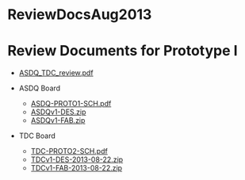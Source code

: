 # ReviewDocsAug2013
# Review Documents for Prototype I

 * [ASDQ_TDC_review.pdf](http://ohm.bu.edu/~hazen/G-2/ASDQ/V1_Build/ASDQ_TDC_review.pdf)


 * ASDQ Board
   * [ASDQ-PROTO1-SCH.pdf](http://ohm.bu.edu/~hazen/G-2/ASDQ/V1_Build/ASDQ-PROTO1-SCH.pdf)
   * [ASDQv1-DES.zip](http://ohm.bu.edu/~hazen/G-2/ASDQ/V1_Build/ASDQv1-DES.zip)
   * [ASDQv1-FAB.zip](http://ohm.bu.edu/~hazen/G-2/ASDQ/V1_Build/ASDQv1-FAB.zip)
 * TDC Board
   * [TDC-PROTO2-SCH.pdf](http://ohm.bu.edu/~hazen/G-2/ASDQ/V1_Build/TDC-PROTO2-SCH.pdf)
   * [TDCv1-DES-2013-08-22.zip](http://ohm.bu.edu/~hazen/G-2/ASDQ/V1_Build/TDCv1-DES-2013-08-22.zip)
   * [TDCv1-FAB-2013-08-22.zip](http://ohm.bu.edu/~hazen/G-2/ASDQ/V1_Build/TDCv1-FAB-2013-08-22.zip)


